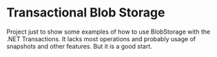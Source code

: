 # Transactional Blob Storage

Project just to show some examples of how to use BlobStorage with the .NET Transactions. It lacks most operations and probably usage of snapshots and other features. But it is a good start.
